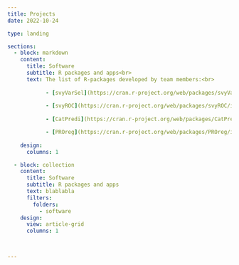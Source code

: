 ```yaml
---
title: Projects
date: 2022-10-24

type: landing

sections:
  - block: markdown
    content:
      title: Software
      subtitle: R packages and apps<br>
      text: The list of R-packages developed by team members:<br>
            
            - [svyVarSel](https://cran.r-project.org/web/packages/svyVarSel/index.html)
    
            - [svyROC](https://cran.r-project.org/web/packages/svyROC/index.html)
    
            - [CatPredi](https://cran.r-project.org/web/packages/CatPredi/index.html)

            - [PROreg](https://cran.r-project.org/web/packages/PROreg/index.html)
    
    design:
      columns: 1

  - block: collection
    content:
      title: Software
      subtitle: R packages and apps
      text: blablabla
      filters:
        folders:
          - software
    design:
      view: article-grid
      columns: 1
      


---
```


